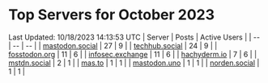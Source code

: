 # Top Servers for October 2023
Last Updated: 10/18/2023 14:13:53 UTC
| Server | Posts | Active Users |
| -- | -- | -- |
| [mastodon.social](https://mastodon.social/tags/PowerShell) | 27 | 9 |
| [techhub.social](https://techhub.social/tags/PowerShell) | 24 | 9 |
| [fosstodon.org](https://fosstodon.org/tags/PowerShell) | 11 | 6 |
| [infosec.exchange](https://infosec.exchange/tags/PowerShell) | 11 | 6 |
| [hachyderm.io](https://hachyderm.io/tags/PowerShell) | 7 | 6 |
| [mstdn.social](https://mstdn.social/tags/PowerShell) | 2 | 1 |
| [mas.to](https://mas.to/tags/PowerShell) | 1 | 1 |
| [mastodon.uno](https://mastodon.uno/tags/PowerShell) | 1 | 1 |
| [norden.social](https://norden.social/tags/PowerShell) | 1 | 1 |
